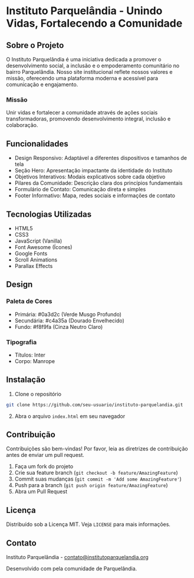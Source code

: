 # Instituto Parquelândia - Unindo Vidas, Fortalecendo a Comunidade

## Sobre o Projeto

O Instituto Parquelândia é uma iniciativa dedicada a promover o desenvolvimento social, a inclusão e o empoderamento comunitário no bairro Parquelândia. Nosso site institucional reflete nossos valores e missão, oferecendo uma plataforma moderna e acessível para comunicação e engajamento.

### Missão

Unir vidas e fortalecer a comunidade através de ações sociais transformadoras, promovendo desenvolvimento integral, inclusão e colaboração.

## Funcionalidades

- Design Responsivo: Adaptável a diferentes dispositivos e tamanhos de tela
- Seção Hero: Apresentação impactante da identidade do Instituto
- Objetivos Interativos: Modais explicativos sobre cada objetivo
- Pilares da Comunidade: Descrição clara dos princípios fundamentais
- Formulário de Contato: Comunicação direta e simples
- Footer Informativo: Mapa, redes sociais e informações de contato

## Tecnologias Utilizadas

- HTML5
- CSS3
- JavaScript (Vanilla)
- Font Awesome (Ícones)
- Google Fonts
- Scroll Animations
- Parallax Effects

## Design

### Paleta de Cores
- Primária: #0a3d2c (Verde Musgo Profundo)
- Secundária: #c4a35a (Dourado Envelhecido)
- Fundo: #f8f9fa (Cinza Neutro Claro)

### Tipografia
- Títulos: Inter
- Corpo: Manrope

## Instalação

1. Clone o repositório
```bash
git clone https://github.com/seu-usuario/instituto-parquelandia.git
```

2. Abra o arquivo `index.html` em seu navegador

## Contribuição

Contribuições são bem-vindas! Por favor, leia as diretrizes de contribuição antes de enviar um pull request.

1. Faça um fork do projeto
2. Crie sua feature branch (`git checkout -b feature/AmazingFeature`)
3. Commit suas mudanças (`git commit -m 'Add some AmazingFeature'`)
4. Push para a branch (`git push origin feature/AmazingFeature`)
5. Abra um Pull Request

## Licença

Distribuído sob a Licença MIT. Veja `LICENSE` para mais informações.

## Contato

Instituto Parquelândia - contato@institutoparquelandia.org

Desenvolvido com  pela comunidade de Parquelândia.
